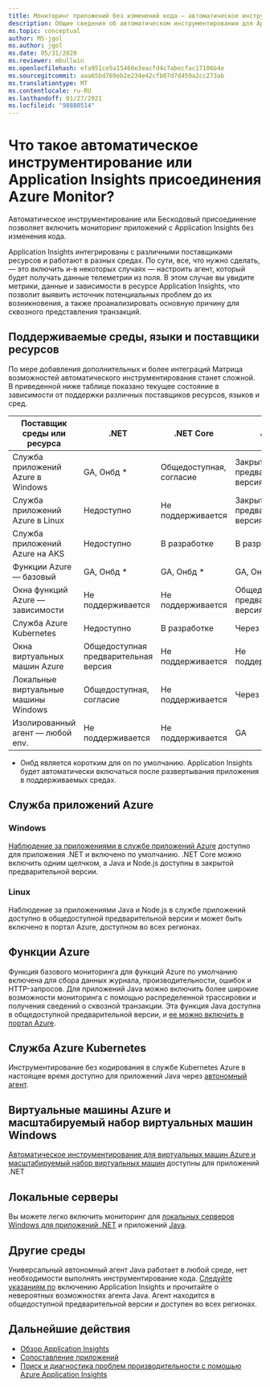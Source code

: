 ```yaml
---
title: Мониторинг приложений без изменений кода — автоматическое инструментирование для Azure Monitor Application Insights | Документация Майкрософт
description: Общие сведения об автоматическом инструментировании для Application Insights Azure Monitor управления производительностью приложений, не поддерживающих код
ms.topic: conceptual
author: MS-jgol
ms.author: jgol
ms.date: 05/31/2020
ms.reviewer: mbullwin
ms.openlocfilehash: efa951ce5a15460e3eacfd4c7abecfac17106b4e
ms.sourcegitcommit: aaa65bd769eb2e234e42cfb07d7d459a2cc273ab
ms.translationtype: MT
ms.contentlocale: ru-RU
ms.lasthandoff: 01/27/2021
ms.locfileid: "98880514"
---
```

# <a name="what-is-auto-instrumentation-or-codeless-attach---azure-monitor-application-insights"></a>Что такое автоматическое инструментирование или Application Insights присоединения Azure Monitor?

Автоматическое инструментирование или Бескодовый присоединение позволяет включить мониторинг приложений с Application Insights без изменения кода.  

Application Insights интегрированы с различными поставщиками ресурсов и работают в разных средах. По сути, все, что нужно сделать, — это включить и-в некоторых случаях — настроить агент, который будет получать данные телеметрии из поля. В этом случае вы увидите метрики, данные и зависимости в ресурсе Application Insights, что позволит выявить источник потенциальных проблем до их возникновения, а также проанализировать основную причину для сквозного представления транзакций.

## <a name="supported-environments-languages-and-resource-providers"></a>Поддерживаемые среды, языки и поставщики ресурсов

По мере добавления дополнительных и более интеграций Матрица возможностей автоматического инструментирования станет сложной. В приведенной ниже таблице показано текущее состояние в зависимости от поддержки различных поставщиков ресурсов, языков и сред.

|Поставщик среды или ресурса          | .NET            | .NET Core       | Java            | Node.js         | Python          |
|---------------------------------------|-----------------|-----------------|-----------------|-----------------|-----------------|
|Служба приложений Azure в Windows           | GA, Онбд *       | Общедоступная, согласие      | Закрытая предварительная версия | Закрытая предварительная версия | Не поддерживается   |
|Служба приложений Azure в Linux             | Недоступно             | Не поддерживается   | Закрытая предварительная версия | Общедоступная предварительная версия  | Не поддерживается   |
|Служба приложений Azure на AKS               | Недоступно             | В разработке       | В разработке       | В разработке       | Не поддерживается   |
|Функции Azure — базовый                | GA, Онбд *       | GA, Онбд *       | GA, Онбд *       | GA, Онбд *       | GA, Онбд *       |
|Окна функций Azure — зависимости | Не поддерживается   | Не поддерживается   | Общедоступная предварительная версия  | Не поддерживается   | Не поддерживается   |
|Служба Azure Kubernetes               | Недоступно             | В разработке       | Через агент   | В разработке       | Не поддерживается   |
|Окна виртуальных машин Azure                      | Общедоступная предварительная версия  | Не поддерживается   | Не поддерживается   | Не поддерживается   | Не поддерживается   |
|Локальные виртуальные машины Windows                | Общедоступная, согласие      | Не поддерживается   | Через агент   | Не поддерживается   | Не поддерживается   |
|Изолированный агент — любой env.            | Не поддерживается   | Не поддерживается   | GA              | Не поддерживается   | Не поддерживается   |

* Онбд является коротким для on по умолчанию. Application Insights будет автоматически включаться после развертывания приложения в поддерживаемых средах. 

## <a name="azure-app-service"></a>Служба приложений Azure

### <a name="windows"></a>Windows

[Наблюдение за приложениями в службе приложений Azure](./azure-web-apps.md?tabs=net) доступно для приложения .NET и включено по умолчанию. .NET Core можно включить одним щелчком, а Java и Node.js доступны в закрытой предварительной версии.

### <a name="linux"></a>Linux 

Наблюдение за приложениями Java и Node.js в службе приложений доступно в общедоступной предварительной версии и может быть включено в портал Azure, доступном во всех регионах.

## <a name="azure-functions"></a>Функции Azure

Функция базового мониторинга для функций Azure по умолчанию включена для сбора данных журнала, производительности, ошибок и HTTP-запросов. Для приложений Java можно включить более широкие возможности мониторинга с помощью распределенной трассировки и получения сведений о сквозной транзакции. Эта функция Java доступна в общедоступной предварительной версии, и [ее можно включить в портал Azure](./monitor-functions.md).

## <a name="azure-kubernetes-service"></a>Служба Azure Kubernetes

Инструментирование без кодирования в службе Kubernetes Azure в настоящее время доступно для приложений Java через [автономный агент](./java-in-process-agent.md). 

## <a name="azure-windows-vms-and-virtual-machine-scale-set"></a>Виртуальные машины Azure и масштабируемый набор виртуальных машин Windows

[Автоматическое инструментирование для виртуальных машин Azure и масштабируемый набор виртуальных машин](./azure-vm-vmss-apps.md) доступны для приложений .NET 

## <a name="on-premises-servers"></a>Локальные серверы
Вы можете легко включить мониторинг для [локальных серверов Windows для приложений .NET](./status-monitor-v2-overview.md) и приложений [Java](./java-in-process-agent.md).

## <a name="other-environments"></a>Другие среды
Универсальный автономный агент Java работает в любой среде, нет необходимости выполнять инструментирование кода. [Следуйте указаниям по](./java-in-process-agent.md) включению Application Insights и прочитайте о невероятных возможностях агента Java. Агент находится в общедоступной предварительной версии и доступен во всех регионах. 

## <a name="next-steps"></a>Дальнейшие действия

* [Обзор Application Insights](./app-insights-overview.md)
* [Сопоставление приложений](./app-map.md)
* [Поиск и диагностика проблем производительности с помощью Azure Application Insights](../learn/tutorial-performance.md)

